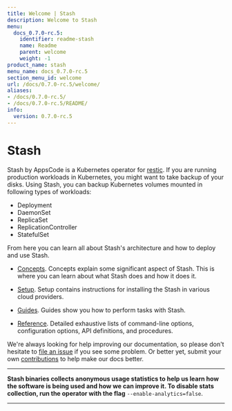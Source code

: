 ```yaml
---
title: Welcome | Stash
description: Welcome to Stash
menu:
  docs_0.7.0-rc.5:
    identifier: readme-stash
    name: Readme
    parent: welcome
    weight: -1
product_name: stash
menu_name: docs_0.7.0-rc.5
section_menu_id: welcome
url: /docs/0.7.0-rc.5/welcome/
aliases:
- /docs/0.7.0-rc.5/
- /docs/0.7.0-rc.5/README/
info:
  version: 0.7.0-rc.5
---
```


# Stash
 Stash by AppsCode is a Kubernetes operator for [restic](https://restic.net). If you are running production workloads in Kubernetes, you might want to take backup of your disks. Using Stash, you can backup Kubernetes volumes mounted in following types of workloads:

- Deployment
- DaemonSet
- ReplicaSet
- ReplicationController
- StatefulSet

From here you can learn all about Stash's architecture and how to deploy and use Stash.

- [Concepts](/docs/0.7.0-rc.5/concepts/). Concepts explain some significant aspect of Stash. This is where you can learn about what Stash does and how it does it.

- [Setup](/docs/0.7.0-rc.5/setup/). Setup contains instructions for installing
  the Stash in various cloud providers.

- [Guides](/docs/0.7.0-rc.5/guides/). Guides show you how to perform tasks with Stash.

- [Reference](/docs/0.7.0-rc.5/reference/). Detailed exhaustive lists of
command-line options, configuration options, API definitions, and procedures.

We're always looking for help improving our documentation, so please don't hesitate to [file an issue](https://github.com/appscode/stash/issues/new) if you see some problem. Or better yet, submit your own [contributions](/docs/0.7.0-rc.5/CONTRIBUTING) to help
make our docs better.

---

**Stash binaries collects anonymous usage statistics to help us learn how the software is being used and how we can improve it. To disable stats collection, run the operator with the flag** `--enable-analytics=false`.

---
